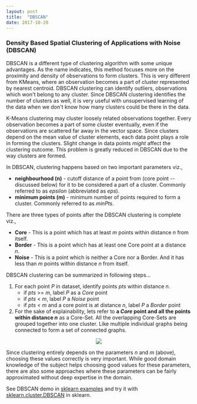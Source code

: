 ```yaml
---
layout: post
title:  "DBSCAN"
date: 2017-10-20
---
```


### Density Based Spatial Clustering of Applications with Noise (DBSCAN)

DBSCAN is a different type of clustering algorithm with some unique advantages. As the name indicates, this method focuses more on the proximity and density of observations to form clusters. This is very different from KMeans, where an observation becomes a part of cluster represented by nearest centroid. DBSCAN clustering can identify outliers, observations which won't belong to any cluster. Since DBSCAN clustering identifies the number of clusters as well, it is very useful with unsupervised learning of the data when we don't know how many clusters could be there in the data.

K-Means clustering may cluster loosely related observations together. Every observation becomes a part of some cluster eventually, even if the observations are scattered far away in the vector space. Since clusters depend on the mean value of cluster elements, each data point plays a role in forming the clusters. Slight change in data points _might_ affect the clustering outcome. This problem is greatly reduced in DBSCAN due to the way clusters are formed.

In DBSCAN, clustering happens based on two important parameters viz., 
  * __neighbourhood (n)__ - cutoff distance of a point from (core point -- discussed below) for it to be considered a part of a cluster. Commonly referred to as _epsilon_ (abbreviated as _eps_).
  * __minimum points (m)__ - minimum number of points required to form a cluster. Commonly referred to as _minPts_.

There are three types of points after the DBSCAN clustering is complete viz.,
  * __Core__ - This is a point which has at least _m_ points within distance _n_ from itself.
  * __Border__ - This is a point which has at least one Core point at a distance _n_.
  * __Noise__ - This is a point which is neither a Core nor a Border. And it has less than _m_ points within distance _n_ from itself.
  
DBSCAN clustering can be summarized in following steps...
  1. For each point _P_ in dataset, identify points _pts_ within distance _n_.
     * if _pts_ >= _m_, label _P_ as a _Core_ point
     * if _pts_ < _m_, label _P_ a _Noise_ point
     * if _pts_ < _m_ and a core point is at distance _n_, label _P_ a _Border_ point 
   2. For the sake of explainability, lets refer to __a _Core_ point and all the points within distance _n___ as a Core-Set. All the overlapping Core-Sets are grouped together into one cluster. Like multiple individual graphs being connected to form a set of connected graphs.

<p style="text-align:center">
<img style="max-width:100%;" src="https://github.com/avannaldas/avannaldas.github.io/raw/master/uploads/dbscan.png" />
</p>

Since clustering entirely depends on the parameters _n_ and _m_ (above), choosing these values correctly is very important. While good domain knowledge of the subject helps choosing good values for these parameters, there are also some approaches where these parameters can be fairly approximated without deep expertise in the domain.

See DBSCAN demo in <A href="http://scikit-learn.org/stable/auto_examples/cluster/plot_dbscan.html" target="_blank">sklearn examples</A> and try it with <A href="http://scikit-learn.org/stable/modules/generated/sklearn.cluster.DBSCAN.html" target="_blank">sklearn.cluster.DBSCAN</A> in sklearn.

